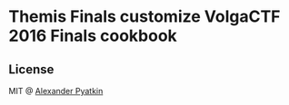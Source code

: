 # Themis Finals customize VolgaCTF 2016 Finals cookbook

## License
MIT @ [Alexander Pyatkin](https://github.com/aspyatkin)
